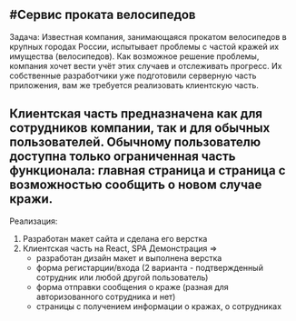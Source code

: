 #Сервис проката велосипедов
----------------------------------------------------------------
Задача:
Известная компания, занимающаяся прокатом велосипедов в крупных городах России, испытывает проблемы с частой кражей их имущества (велосипедов).
Как возможное решение проблемы, компания хочет вести учёт этих случаев и отслеживать прогресс.
Их собственные разработчики уже подготовили серверную часть приложения, вам же требуется реализовать клиентскую часть.

Клиентская часть предназначена как для сотрудников компании, так и для обычных пользователей.
Обычному пользователю доступна только ограниченная часть функционала: главная страница и страница с возможностью сообщить о новом случае кражи.
----------------------------------------------------------------

Реализация:

1. Разработан макет сайта и сделана его верстка
2. Клиентская часть на React, SPA
   Демонстрация =>
   - разработан дизайн макет и выполнена верстка
   - форма регистарции/входа (2 варианта - подтвержденный сотрудник или любой другой пользователь)
   - форма отправки сообщения о краже (разная для авторизованного сотрудника и нет)
   - страницы с получением информации о кражах, о сотрудниках

